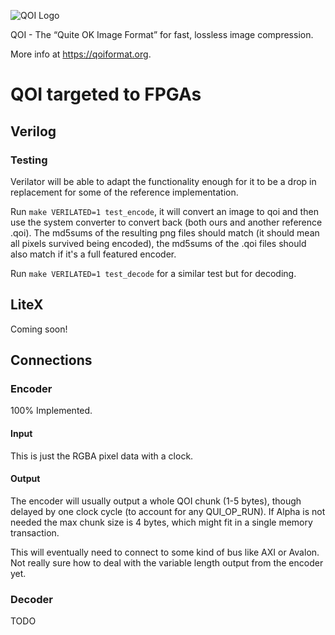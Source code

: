 ![QOI Logo](https://qoiformat.org/qoi-logo.svg)

QOI - The “Quite OK Image Format” for fast, lossless image compression.

More info at https://qoiformat.org.

# QOI targeted to FPGAs

## Verilog

### Testing

Verilator will be able to adapt the functionality enough for it to be a
drop in replacement for some of the reference implementation.

Run `make VERILATED=1 test_encode`, it will convert an image to qoi and then use the
system converter to convert back (both ours and another reference .qoi). The
md5sums of the resulting png files should match (it should mean all pixels
survived being encoded), the md5sums of the .qoi files should also match if
it's a full featured encoder.

Run `make VERILATED=1 test_decode` for a similar test but for decoding.

## LiteX

Coming soon!

## Connections

### Encoder

100% Implemented.

#### Input

This is just the RGBA pixel data with a clock.

#### Output

The encoder will usually output a whole QOI chunk (1-5 bytes), though delayed
by one clock cycle (to account for any QUI_OP_RUN). If Alpha is not needed
the max chunk size is 4 bytes, which might fit in a single memory transaction.

This will eventually need to connect to some kind of bus like AXI or Avalon.
Not really sure how to deal with the variable length output from the encoder yet.

### Decoder

TODO
